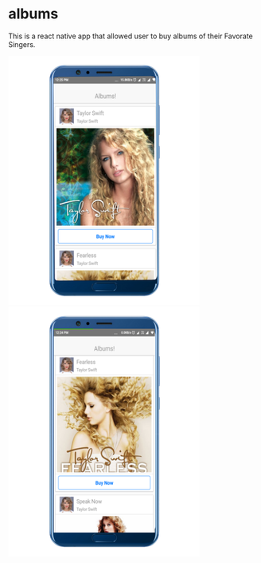 # albums
This is a react native app that allowed user to buy albums of their Favorate Singers.
<div>
<img src="image/albums1.png" height="500" width="">
<img src="image/albums2.png" height="500" width="">
  </div>
